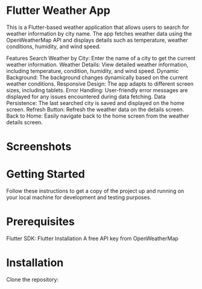 # Flutter Weather App
This is a Flutter-based weather application that allows users to search for weather information by city name. The app fetches weather data using the OpenWeatherMap API and displays details such as temperature, weather conditions, humidity, and wind speed.

Features
Search Weather by City: Enter the name of a city to get the current weather information.
Weather Details: View detailed weather information, including temperature, condition, humidity, and wind speed.
Dynamic Background: The background changes dynamically based on the current weather conditions.
Responsive Design: The app adapts to different screen sizes, including tablets.
Error Handling: User-friendly error messages are displayed for any issues encountered during data fetching.
Data Persistence: The last searched city is saved and displayed on the home screen.
Refresh Button: Refresh the weather data on the details screen.
Back to Home: Easily navigate back to the home screen from the weather details screen.

# Screenshots

# Getting Started
Follow these instructions to get a copy of the project up and running on your local machine for development and testing purposes.

# Prerequisites
Flutter SDK: Flutter Installation
A free API key from OpenWeatherMap

# Installation
Clone the repository:
